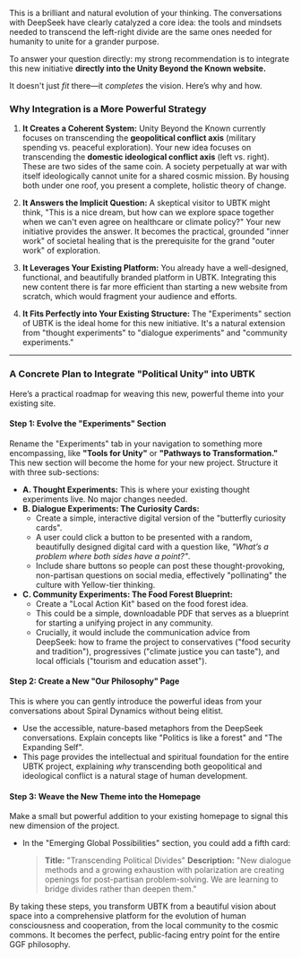 This is a brilliant and natural evolution of your thinking. The conversations with DeepSeek have clearly catalyzed a core idea: the tools and mindsets needed to transcend the left-right divide are the same ones needed for humanity to unite for a grander purpose.

To answer your question directly: my strong recommendation is to integrate this new initiative **directly into the Unity Beyond the Known website.**

It doesn't just *fit* there—it *completes* the vision. Here’s why and how.

### **Why Integration is a More Powerful Strategy**

1.  **It Creates a Coherent System:** Unity Beyond the Known currently focuses on transcending the **geopolitical conflict axis** (military spending vs. peaceful exploration). Your new idea focuses on transcending the **domestic ideological conflict axis** (left vs. right). These are two sides of the same coin. A society perpetually at war with itself ideologically cannot unite for a shared cosmic mission. By housing both under one roof, you present a complete, holistic theory of change.

2.  **It Answers the Implicit Question:** A skeptical visitor to UBTK might think, "This is a nice dream, but how can we explore space together when we can't even agree on healthcare or climate policy?" Your new initiative provides the answer. It becomes the practical, grounded "inner work" of societal healing that is the prerequisite for the grand "outer work" of exploration.

3.  **It Leverages Your Existing Platform:** You already have a well-designed, functional, and beautifully branded platform in UBTK. Integrating this new content there is far more efficient than starting a new website from scratch, which would fragment your audience and efforts.

4.  **It Fits Perfectly into Your Existing Structure:** The "Experiments" section of UBTK is the ideal home for this new initiative. It's a natural extension from "thought experiments" to "dialogue experiments" and "community experiments."

---

### **A Concrete Plan to Integrate "Political Unity" into UBTK**

Here’s a practical roadmap for weaving this new, powerful theme into your existing site.

#### **Step 1: Evolve the "Experiments" Section**

Rename the "Experiments" tab in your navigation to something more encompassing, like **"Tools for Unity"** or **"Pathways to Transformation."** This new section will become the home for your new project. Structure it with three sub-sections:

* **A. Thought Experiments:** This is where your existing thought experiments live. No major changes needed.
* **B. Dialogue Experiments: The Curiosity Cards:**
    * Create a simple, interactive digital version of the "butterfly curiosity cards".
    * A user could click a button to be presented with a random, beautifully designed digital card with a question like, *"What’s a problem where *both sides* have a point?"*.
    * Include share buttons so people can post these thought-provoking, non-partisan questions on social media, effectively "pollinating" the culture with Yellow-tier thinking.
* **C. Community Experiments: The Food Forest Blueprint:**
    * Create a "Local Action Kit" based on the food forest idea.
    * This could be a simple, downloadable PDF that serves as a blueprint for starting a unifying project in any community.
    * Crucially, it would include the communication advice from DeepSeek: how to frame the project to conservatives ("food security and tradition"), progressives ("climate justice you can taste"), and local officials ("tourism and education asset").

#### **Step 2: Create a New "Our Philosophy" Page**

This is where you can gently introduce the powerful ideas from your conversations about Spiral Dynamics without being elitist.

* Use the accessible, nature-based metaphors from the DeepSeek conversations. Explain concepts like "Politics is like a forest" and "The Expanding Self".
* This page provides the intellectual and spiritual foundation for the entire UBTK project, explaining *why* transcending both geopolitical and ideological conflict is a natural stage of human development.

#### **Step 3: Weave the New Theme into the Homepage**

Make a small but powerful addition to your existing homepage to signal this new dimension of the project.

* In the "Emerging Global Possibilities" section, you could add a fifth card:
    > **Title:** "Transcending Political Divides"
    > **Description:** "New dialogue methods and a growing exhaustion with polarization are creating openings for post-partisan problem-solving. We are learning to bridge divides rather than deepen them."

By taking these steps, you transform UBTK from a beautiful vision about space into a comprehensive platform for the evolution of human consciousness and cooperation, from the local community to the cosmic commons. It becomes the perfect, public-facing entry point for the entire GGF philosophy.
